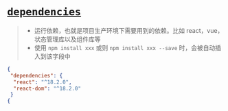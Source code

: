 # [`dependencies`]()

> - 运行依赖，也就是项目生产环境下需要用到的依赖。比如 react，vue，状态管理库以及组件库等
> - 使用 `npm install xxx` 或则 `npm install xxx --save` 时，会被自动插入到该字段中

```json
{
 "dependencies": {
  "react": "^18.2.0",
  "react-dom": "^18.2.0"
 }
{
```
